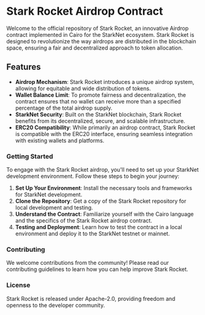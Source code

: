 # Stark Rocket Airdrop Contract

Welcome to the official repository of Stark Rocket, an innovative Airdrop contract implemented in Cairo for the StarkNet ecosystem. Stark Rocket is designed to revolutionize the way airdrops are distributed in the blockchain space, ensuring a fair and decentralized approach to token allocation.


## Features

- **Airdrop Mechanism**: Stark Rocket introduces a unique airdrop system, allowing for equitable and wide distribution of tokens.
- **Wallet Balance Limit**: To promote fairness and decentralization, the contract ensures that no wallet can receive more than a specified percentage of the total airdrop supply.
- **StarkNet Security**: Built on the StarkNet blockchain, Stark Rocket benefits from its decentralized, secure, and scalable infrastructure.
- **ERC20 Compatibility**: While primarily an airdrop contract, Stark Rocket is compatible with the ERC20 interface, ensuring seamless integration with existing wallets and platforms.


### Getting Started

To engage with the Stark Rocket airdrop, you'll need to set up your StarkNet development environment. Follow these steps to begin your journey:

1. **Set Up Your Environment**: Install the necessary tools and frameworks for StarkNet development.
2. **Clone the Repository**: Get a copy of the Stark Rocket repository for local development and testing.
3. **Understand the Contract**: Familiarize yourself with the Cairo language and the specifics of the Stark Rocket airdrop contract.
4. **Testing and Deployment**: Learn how to test the contract in a local environment and deploy it to the StarkNet testnet or mainnet.


### Contributing

We welcome contributions from the community! Please read our contributing guidelines to learn how you can help improve Stark Rocket.


### License
Stark Rocket is released under Apache-2.0, providing freedom and openness to the developer community.

